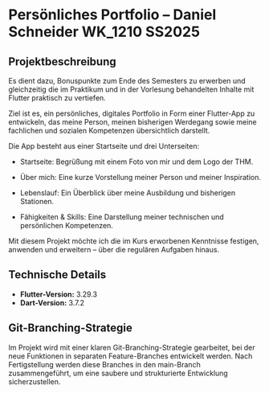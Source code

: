 # Persönliches Portfolio – Daniel Schneider WK_1210 SS2025

## Projektbeschreibung
Es dient dazu, Bonuspunkte zum Ende des Semesters zu erwerben und gleichzeitig die im Praktikum und in der Vorlesung behandelten Inhalte mit Flutter praktisch zu vertiefen.

Ziel ist es, ein persönliches, digitales Portfolio in Form einer Flutter-App zu entwickeln, das meine Person, meinen bisherigen Werdegang sowie meine fachlichen und sozialen Kompetenzen übersichtlich darstellt.

Die App besteht aus einer Startseite und drei Unterseiten:

- Startseite: Begrüßung mit einem Foto von mir und dem Logo der THM.

- Über mich: Eine kurze Vorstellung meiner Person und meiner Inspiration.

- Lebenslauf: Ein Überblick über meine Ausbildung und bisherigen Stationen.

- Fähigkeiten & Skills: Eine Darstellung meiner technischen und persönlichen Kompetenzen.

Mit diesem Projekt möchte ich die im Kurs erworbenen Kenntnisse festigen, anwenden und erweitern – über die regulären Aufgaben hinaus.

##  Technische Details

- **Flutter-Version:** 3.29.3
- **Dart-Version:** 3.7.2

## Git-Branching-Strategie

Im Projekt wird mit einer klaren Git-Branching-Strategie gearbeitet, bei der neue Funktionen in separaten Feature-Branches entwickelt werden. Nach Fertigstellung werden diese Branches in den main-Branch zusammengeführt, um eine saubere und strukturierte Entwicklung sicherzustellen.

